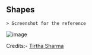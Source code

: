 ## Shapes

    > Screenshot for the reference

![image](https://github.com/user-attachments/assets/df0cf4b5-e2e2-4732-9c95-1615e8efdaa2)


Credits:- [Tirtha Sharma](https://github.com/genze121 "Tirtha Sharma")
